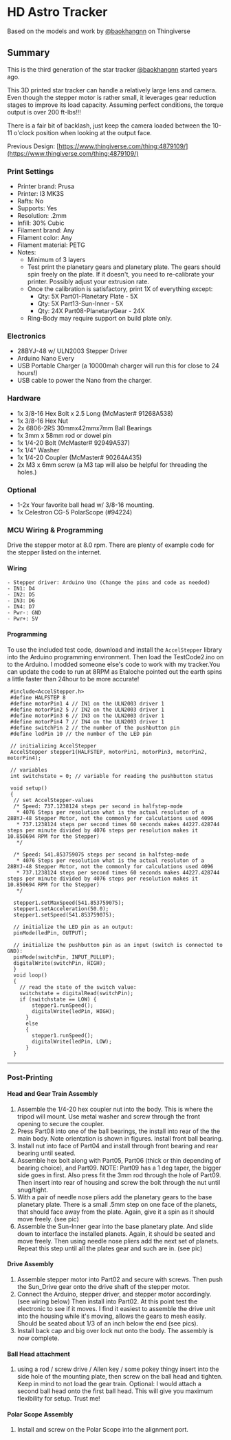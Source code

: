 # HD Astro Tracker

Based on the models and work by [@baokhangnn](https://www.thingiverse.com/baokhangnn) on Thingiverse

## Summary

This is the third generation of the star tracker [@baokhangnn](https://www.thingiverse.com/baokhangnn) started years ago.

This 3D printed star tracker can handle a relatively large lens and camera. Even though the stepper motor is rather small, it leverages gear reduction stages to improve its load capacity. Assuming perfect conditions, the torque output is over 200 ft-lbs!!!

There is a fair bit of backlash, just keep the camera loaded between the 10-11 o'clock position when looking at the output face.

Previous Design: [https://www.thingiverse.com/thing:4879109/](https://www.thingiverse.com/thing:4879109/)

### Print Settings

- Printer brand: Prusa
- Printer: I3 MK3S
- Rafts: No
- Supports: Yes
- Resolution: .2mm
- Infill: 30% Cubic
- Filament brand: Any
- Filament color: Any
- Filament material: PETG
- Notes:
  - Minimum of 3 layers
  - Test print the planetary gears and planetary plate. The gears should spin freely on the plate. If it doesn't, you need to re-calibrate your printer. Possibly adjust your extrusion rate.
  - Once the calibration is satisfactory, print 1X of everything except:  
    - Qty: 5X Part01-Planetary Plate - 5X  
    - Qty: 5X Part13-Sun-Inner - 5X  
    - Qty: 24X Part08-PlanetaryGear - 24X
  - Ring-Body may require support on build plate only.

### Electronics

- 28BYJ-48 w/ ULN2003 Stepper Driver
- Arduino Nano Every
- USB Portable Charger (a 10000mah charger will run this for close to 24 hours!)
- USB cable to power the Nano from the charger.

### Hardware

- 1x 3/8-16 Hex Bolt x 2.5 Long (McMaster# 91268A538)
- 1x 3/8-16 Hex Nut
- 2x 6806-2RS 30mmx42mmx7mm Ball Bearings
- 1x 3mm x 58mm rod or dowel pin
- 1x 1/4-20 Bolt (McMaster# 92949A537)
- 1x 1/4" Washer
- 1x 1/4-20 Coupler (McMaster# 90264A435)
- 2x M3 x 6mm screw (a M3 tap will also be helpful for threading the holes.)

### Optional

- 1-2x Your favorite ball head w/ 3/8-16 mounting.
- 1x Celestron CG-5 PolarScope (#94224)

### MCU Wiring & Programming

Drive the stepper motor at 8.0 rpm. There are plenty of example code for the stepper listed on the internet.

#### Wiring

```plaintext
- Stepper driver: Arduino Uno (Change the pins and code as needed)
- IN1: D4
- IN2: D5
- IN3: D6
- IN4: D7
- Pwr-: GND
- Pwr+: 5V
```

#### Programming

To use the included test code, download and install the `AccelStepper` library into the Arduino programming environment. Then load the TestCode2.ino on to the Arduino. I modded someone else's code to work with my tracker.You can update the code to run at 8RPM as Etaloche pointed out the earth spins a little faster than 24hour to be more accurate!

```arduino
 #include<AccelStepper.h>
 #define HALFSTEP 8
 #define motorPin1 4 // IN1 on the ULN2003 driver 1
 #define motorPin2 5 // IN2 on the ULN2003 driver 1
 #define motorPin3 6 // IN3 on the ULN2003 driver 1
 #define motorPin4 7 // IN4 on the ULN2003 driver 1
 #define switchPin 2 // the number of the pushbutton pin
 #define ledPin 10 // the number of the LED pin

 // initializing AccelStepper
 AccelStepper stepper1(HALFSTEP, motorPin1, motorPin3, motorPin2, motorPin4);

 // variables
 int switchstate = 0; // variable for reading the pushbutton status

 void setup()
 {
  // set AccelStepper-values
  /* Speed: 737.1238124 steps per second in halfstep-mode
   * 4076 Steps per resolution what is the actual resoluton of a 28BYJ-48 Stepper Motor, not the commonly for calculations used 4096
   * 737.1238124 steps per second times 60 seconds makes 44227.428744 steps per minute divided by 4076 steps per resolution makes it 10.850694 RPM for the Stepper)
   */

  /* Speed: 541.853759075 steps per second in halfstep-mode
   * 4076 Steps per resolution what is the actual resoluton of a 28BYJ-48 Stepper Motor, not the commonly for calculations used 4096
   * 737.1238124 steps per second times 60 seconds makes 44227.428744 steps per minute divided by 4076 steps per resolution makes it 10.850694 RPM for the Stepper)
   */

  stepper1.setMaxSpeed(541.853759075);
  stepper1.setAcceleration(50.0);
  stepper1.setSpeed(541.853759075);

  // initialize the LED pin as an output:
  pinMode(ledPin, OUTPUT);

  // initialize the pushbutton pin as an input (switch is connected to GND):
  pinMode(switchPin, INPUT_PULLUP);
  digitalWrite(switchPin, HIGH);
  }
  void loop()
  {
    // read the state of the switch value:
    switchstate = digitalRead(switchPin);
    if (switchstate == LOW) {
        stepper1.runSpeed();
        digitalWrite(ledPin, HIGH);
      }
      else
      {
        stepper1.runSpeed();
        digitalWrite(ledPin, LOW);
      }
  }
```

---

### Post-Printing

#### Head and Gear Train Assembly

1) Assemble the 1/4-20 hex coupler nut into the body. This is where the tripod will mount. Use metal washer and screw through the front opening to secure the coupler.
2) Press Part08 into one of the ball bearings, the install into rear of the the main body. Note orientation is shown in figures. Install front ball bearing.
3) Install nut into face of Part04 and install through front bearing and rear bearing until seated.
4) Assemble hex bolt along with Part05, Part06 (thick or thin depending of bearing choice), and Part09. NOTE: Part09 has a 1 deg taper, the bigger side goes in first. Also press fit the 3mm rod through the hole of Part09. Then insert into rear of housing and screw the bolt through the nut until snug/tight.
5) With a pair of needle nose pliers add the planetary gears to the base planetary plate. There is a small .5mm step on one face of the planets, that should face away from the plate. Again, give it a spin as it should move freely. (see pic)
6) Assemble the Sun-Inner gear into the base planetary plate. And slide down to interface the installed planets. Again, it should be seated and move freely. Then using needle nose pliers add the next set of planets. Repeat this step until all the plates gear and such are in. (see pic)

#### Drive Assembly

1) Assemble stepper motor into Part02 and secure with screws. Then push the Sun\_Drive gear onto the drive shaft of the stepper motor.
2) Connect the Arduino, stepper driver, and stepper motor accordingly. (see wiring below) Then install into Part02. At this point test the electronic to see if it moves. I find it easiest to assemble the drive unit into the housing while it's moving, allows the gears to mesh easily. Should be seated about 1/3 of an inch below the end (see pics).
3) Install back cap and big over lock nut onto the body. The assembly is now complete.

#### Ball Head attachment

1) using a rod / screw drive / Allen key / some pokey thingy insert into the side hole of the mounting plate, then screw on the ball head and tighten. Keep in mind to not load the gear train. Optional: I would attach a second ball head onto the first ball head. This will give you maximum flexibility for setup. Trust me!

#### Polar Scope Assembly

1) Install and screw on the Polar Scope into the alignment port.
